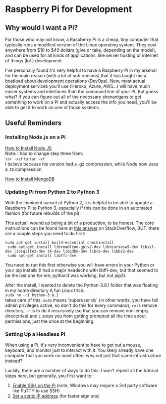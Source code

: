 # Raspberry Pi for Development

## Why would I want a Pi?

For those who may not know, a Raspberry Pi is a cheap, tiny computer that typically runs a modified version of the Linux operating system. They cost anywhere from $10 to $40 dollars (give or take, depending on the model), and can be used for all kinds of applications, like server hosting or internet of things (IoT) development.

I've personally found it's very helpful to have a Raspberry Pi in my arsenal for the main reason (with a lot of sub reasons) that it has taught me a boatload about development operations (DevOps). Now, most actual deployment services you'll use (Heroku, Azure, AWS...) will have much easier systems and interfaces than the command line of your Pi. But guess what? If you can figure out all of the necessary shenanigans to get something to work on a Pi and actually access the info you need, you'll be able to get it to work on one of those systems.
<br>

## Useful Reminders

### Installing Node.js on a Pi

<a href="https://www.instructables.com/id/Install-Nodejs-and-Npm-on-Raspberry-Pi/" target="_blank">How to Install Node.JS</a><br>
Note: I had to change step three from:<br>`tar -xzf` to `tar -xf`<br>I believe because his version had a .gz compression, while Node now uses a .tz compression

<a href="https://yannickloriot.com/2016/04/install-mongodb-and-node-js-on-a-raspberry-pi/" target="_blank">How to Install MongoDB</a>

### Updating Pi from Python 2 to Python 3

With the imminent sunset of Python 2, it is helpful to be able to update a Raspberry Pi to Python 3, especially if this can be done in an automated fashion (for future rebuilds of the pi).

This actuall wound up being a bit of a production, to be honest. The core instructions can be found here at <a href='https://raspberrypi.stackexchange.com/questions/59381/how-do-i-update-my-rpi3-to-python-3-6' target='_blank'>this answer</a> on StackOverflow, BUT: there are a couple steps you need to do first:

```shell
sudo apt-get install build-essential checkinstall
 sudo apt-get install libreadline-gplv2-dev libncursesw5-dev libssl-dev libsqlite3-dev tk-dev libgdbm-dev libc6-dev libbz2-dev
 sudo apt-get install libffi-dev
```

You need to run this first otherwise you will have errors in your Python or your pip installs (I had a major headache with libffi-dev, but that seemed to be the last one for me; python3 was working, but not pip3).

After the install, I wanted to delete the Python-3.8.1 folder that was floating in my home directory A fun Linux trick:<br>
`sudo rm -rI Python-3.8.1`<br>
takes care of this. `sudo` means 'superuser do' (in other words, you have full admin privileges active, so don't do this for every command), `rm` is remove directory, `-r` is to do it recursively (so that you can remove non-empty directories) and `I` stops you from getting prompted all the time about permissions, just the once at the beginning.

### Setting Up a Headless Pi

When using a Pi, it's very inconvenient to have to get out a mouse, keyboard, and monitor just to interact with it. You likely already have one computer that you work on most often; why not just that same infrastructure instead?

Luckily, there are a number of ways to do this: I won't repeat all the tutorial steps here, but generally, you first want to:

1. <a href='https://www.raspberrypi.org/documentation/remote-access/ssh/' target='_blank'>Enable SSH on the Pi</a> (note, Windows may require a 3rd party software like PuTTY to use SSH)
2. <a href='https://thepihut.com/blogs/raspberry-pi-tutorials/how-to-give-your-raspberry-pi-a-static-ip-address-update' target='_blank'>Set a static IP address</a> (for faster sign ons)
